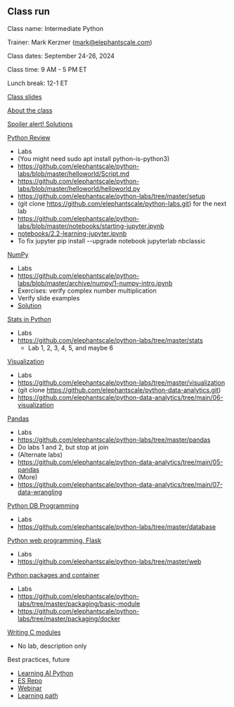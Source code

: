 Class run
----------

Class name: Intermediate Python

Trainer: Mark Kerzner (mark@elephantscale.com)

Class dates: September 24-26, 2024

Class time: 9 AM - 5 PM ET

Lunch break: 12-1 ET

[Class slides](https://github.com/elephantscale/python-labs/tree/master/slides)

[About the class](https://github.com/elephantscale/python-labs/blob/master/slides/01__About-Intermediate-Python-Class.pptx)

[Spoiler alert! Solutions](https://github.com/elephantscale/python-labs-solutions)

[Python Review](https://github.com/elephantscale/python-labs/blob/master/slides/03__PYTHON-Intro.pptx)

* Labs
* (You might need sudo apt install python-is-python3)
* https://github.com/elephantscale/python-labs/blob/master/helloworld/Script.md
* https://github.com/elephantscale/python-labs/blob/master/helloworld/helloworld.py
* https://github.com/elephantscale/python-labs/tree/master/setup
* (git clone https://github.com/elephantscale/python-labs.git) for the next lab
* https://github.com/elephantscale/python-labs/blob/master/notebooks/starting-jupyter.ipynb
* [notebooks/2.2-learning-jupyter.ipynb](https://github.com/elephantscale/python-labs/blob/master/notebooks/2.2-learning-jupyter.ipynb)
* To fix jupyter pip install --upgrade notebook jupyterlab nbclassic

[NumPy](https://github.com/elephantscale/python-labs/blob/master/slides/12__PYTHON-NumPy.pptx)
* Labs
* https://github.com/elephantscale/python-labs/blob/master/archive/numpy/1-numpy-intro.ipynb
* Exercises: verify complex number multiplication
* Verify slide examples
* [Solution](https://github.com/elephantscale/python-labs-solutions/blob/master/numpy/4.1-numpy-intro.ipynb)

[Stats in Python](https://github.com/fenago/Statistics-for-Data-Science-using-Python)
* Labs
* https://github.com/elephantscale/python-labs/tree/master/stats
  * Lab 1, 2, 3, 4, 5, and maybe 6

[Visualization](https://github.com/elephantscale/python-labs/blob/master/slides/14__PYTHON-Visualization.pptx)
* Labs
* https://github.com/elephantscale/python-labs/tree/master/visualization
* (git clone https://github.com/elephantscale/python-data-analytics.git)
* https://github.com/elephantscale/python-data-analytics/tree/main/06-visualization

[Pandas](https://github.com/elephantscale/python-labs/blob/master/slides/13__PYTHON-Pandas.pptx)
* Labs
* https://github.com/elephantscale/python-labs/tree/master/pandas
* Do labs 1 and 2, but stop at join
* (Alternate labs)
* https://github.com/elephantscale/python-data-analytics/tree/main/05-pandas
* (More)
* https://github.com/elephantscale/python-data-analytics/tree/main/07-data-wrangling

[Python DB Programming](https://github.com/elephantscale/python-labs/blob/master/slides/07__PYTHON-Database.pptx)
* Labs
* https://github.com/elephantscale/python-labs/tree/master/database

[Python web programming, Flask](https://github.com/elephantscale/python-labs/blob/master/slides/09__PYTHON-Web.pptx)
* Labs
* https://github.com/elephantscale/python-labs/tree/master/web

[Python packages and container](https://github.com/elephantscale/python-labs/blob/master/slides/05__PYTHON-Packages.pptx)
* Labs
* https://github.com/elephantscale/python-labs/tree/master/packaging/basic-module
* https://github.com/elephantscale/python-labs/tree/master/packaging/docker

[Writing C modules](https://github.com/elephantscale/python-labs/blob/master/slides/23__PYTHON-C.pptx)
* No lab, description only

Best practices, future
* [Learning AI Python](https://learn.deeplearning.ai/courses/ai-python-for-beginners/lesson/1/introduction)
* [ES Repo](https://learn.deeplearning.ai/courses/ai-python-for-beginners/lesson/1/introduction)
* [Webinar](https://bit.ly/3uDtoEu)
* [Learning path](https://docs.google.com/spreadsheets/d/1KUsKdwNMJhtVQDvdS8X76Y2HozfBem3aSyhWsVHpqpI/edit?gid=0#gid=0)


